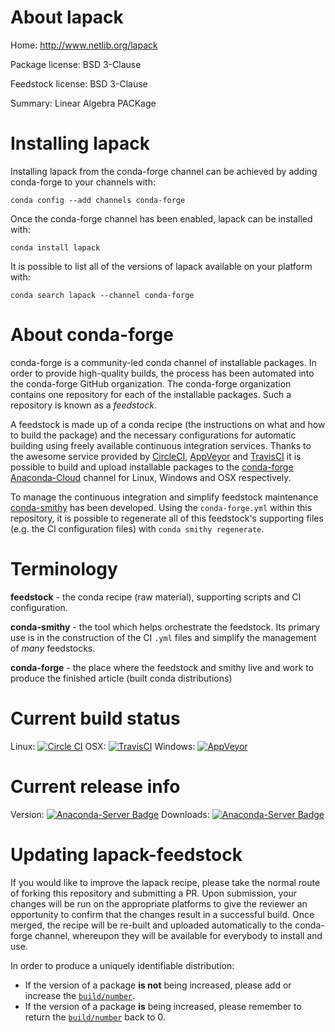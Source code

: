 About lapack
============

Home: http://www.netlib.org/lapack

Package license: BSD 3-Clause

Feedstock license: BSD 3-Clause

Summary: Linear Algebra PACKage



Installing lapack
=================

Installing lapack from the conda-forge channel can be achieved by adding conda-forge to your channels with:

```
conda config --add channels conda-forge
```

Once the conda-forge channel has been enabled, lapack can be installed with:

```
conda install lapack
```

It is possible to list all of the versions of lapack available on your platform with:

```
conda search lapack --channel conda-forge
```


About conda-forge
=================

conda-forge is a community-led conda channel of installable packages.
In order to provide high-quality builds, the process has been automated into the
conda-forge GitHub organization. The conda-forge organization contains one repository 
for each of the installable packages. Such a repository is known as a *feedstock*.

A feedstock is made up of a conda recipe (the instructions on what and how to build
the package) and the necessary configurations for automatic building using freely
available continuous integration services. Thanks to the awesome service provided by
[CircleCI](https://circleci.com/), [AppVeyor](http://www.appveyor.com/)
and [TravisCI](https://travis-ci.org/) it is possible to build and upload installable
packages to the [conda-forge](https://anaconda.org/conda-forge)
[Anaconda-Cloud](http://docs.anaconda.org/) channel for Linux, Windows and OSX respectively.

To manage the continuous integration and simplify feedstock maintenance
[conda-smithy](http://github.com/conda-forge/conda-smithy) has been developed.
Using the ``conda-forge.yml`` within this repository, it is possible to regenerate all of
this feedstock's supporting files (e.g. the CI configuration files) with ``conda smithy regenerate``.


Terminology
===========

**feedstock** - the conda recipe (raw material), supporting scripts and CI configuration.

**conda-smithy** - the tool which helps orchestrate the feedstock.
                   Its primary use is in the construction of the CI ``.yml`` files
                   and simplify the management of *many* feedstocks.

**conda-forge** - the place where the feedstock and smithy live and work to
                  produce the finished article (built conda distributions)

Current build status
====================

Linux: [![Circle CI](https://circleci.com/gh/conda-forge/lapack-feedstock.svg?style=svg)](https://circleci.com/gh/conda-forge/lapack-feedstock)
OSX: [![TravisCI](https://travis-ci.org/conda-forge/lapack-feedstock.svg?branch=master)](https://travis-ci.org/conda-forge/lapack-feedstock) 
Windows: [![AppVeyor](https://ci.appveyor.com/api/projects/status/github/conda-forge/lapack-feedstock?svg=True)](https://ci.appveyor.com/project/conda-forge/lapack-feedstock/branch/master)

Current release info
====================
Version: [![Anaconda-Server Badge](https://anaconda.org/conda-forge/lapack/badges/version.svg)](https://anaconda.org/conda-forge/lapack)
Downloads: [![Anaconda-Server Badge](https://anaconda.org/conda-forge/lapack/badges/downloads.svg)](https://anaconda.org/conda-forge/lapack)


Updating lapack-feedstock
=========================

If you would like to improve the lapack recipe, please take the normal
route of forking this repository and submitting a PR. Upon submission, your changes will
be run on the appropriate platforms to give the reviewer an opportunity to confirm that the
changes result in a successful build. Once merged, the recipe will be re-built and uploaded
automatically to the conda-forge channel, whereupon they will be available for everybody to
install and use.

In order to produce a uniquely identifiable distribution:
 * If the version of a package **is not** being increased, please add or increase
   the [``build/number``](http://conda.pydata.org/docs/building/meta-yaml.html#build-number-and-string). 
 * If the version of a package **is** being increased, please remember to return
   the [``build/number``](http://conda.pydata.org/docs/building/meta-yaml.html#build-number-and-string)
   back to 0.
